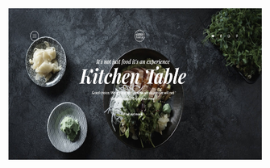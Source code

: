 <div align="center" width="auto">
  <img src="./src/assets/img/cover.png" width="900" height="300"/>
</div>